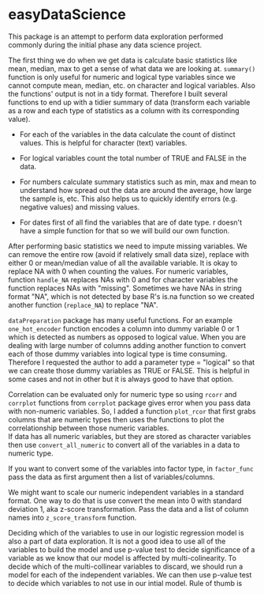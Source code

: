 # easyDataScience

This package is an attempt to perform data exploration performed commonly during the initial phase any data science project. 

The first thing we do when we get data is calculate basic statistics like mean, median, max to get a sense of what data we are looking at. `summary()` function is only useful for numeric and logical type variables since we cannot compute mean, median, etc. on character and logical variables. Also the functions' output is not in a tidy format. Therefore I built several functions to end up with a tidier summary of data (transform each variable as a row and each type of statistics as a column with its corresponding value). 

- For each of the variables in the data calculate the count of distinct values. This is helpful for character (text) variables. 

- For logical variables count the total number of TRUE and FALSE in the data. 

- For numbers calculate summary statistics such as min, max and mean to understand how spread out the data are around the average, how large the sample is, etc. This also helps us to quickly identify errors (e.g. negative values) and missing values.

- For dates first of all find the variables that are of date type. r doesn't have a simple function for that so we will build our own function. 

After performing basic statistics we need to impute missing variables. We can remove the entire row (avoid if relatively small data size), replace with either 0 or mean/median value of all the available variable. It is okay to replace NA with 0 when counting the values. For numeric variables, function `handle_NA` replaces NAs with 0 and for character variables the function replaces NAs with "missing". Sometimes we have NAs in string format "NA", which is not detected by base R's is.na function so we created another function (`replace_NA`) to replace "NA".  

`dataPreparation` package has many useful functions. For an example `one_hot_encoder` function encodes a column into dummy variable 0 or 1 which is detected as numbers as opposed to logical value. When you are dealing with large number of columns adding another function to convert each of those dummy variables into logical type is time consuming. Therefore I requested the author to add a parameter type = "logical" so that we can create those dummy variables as TRUE or FALSE. This is helpful in some cases and not in other but it is always good to have that option. 

Correlation can be evaluated only for numeric type so using `rcorr` and `corrplot` functions from `corrplot` package gives error when you pass data with non-numeric variables. So, I added a function `plot_rcor` that first grabs columns that are numeric types then uses the functions to plot the correlationship between those numeric variables.  
If data has all numeric variables, but they are stored as character variables then use `convert_all_numeric` to convert all of the variables in a data to numeric type. 

If you want to convert some of the variables into factor type, in `factor_func` pass the data as first argument then a list of variables/columns. 

We might want to scale our numeric independent variables in a standard format. One way to do that is use convert the mean into 0 with standard deviation 1, aka z-score transformation. Pass the data and a list of column names into `z_score_transform` function. 

Deciding which of the variables to use in our logistic regression model is also a part of data exploration. It is not a good idea to use all of the variables to build the model and use p-value test to decide significance of a variable as we know that our model is affected by multi-colinearity. To decide which of the multi-collinear variables to discard, we should run a model for each of the independent variables. We can then use p-value test to decide which variables to not use in our intial model. Rule of thumb is 

